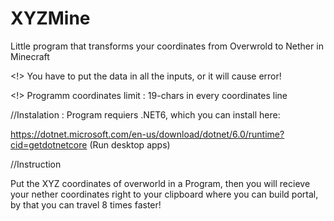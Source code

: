# XYZMine
Little program that transforms your coordinates from Overwrold to Nether in Minecraft


<!> You have to put the data in all the inputs, or it will cause error!



<!> Programm coordinates limit : 19-chars in every coordinates line



//Instalation : 
Program requiers .NET6, which you can install here:



https://dotnet.microsoft.com/en-us/download/dotnet/6.0/runtime?cid=getdotnetcore
(Run desktop apps)



//Instruction



Put the XYZ coordinates of overworld in a Program, then you will recieve your nether coordinates right to your clipboard where you can build portal, by that you can travel 8 times faster!
